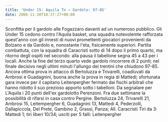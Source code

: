 ```yaml
---
title: 'Under 15: Aquila Tn – Gardolo: 97-85'
date: 2008-11-30T18:37:27+00:00
---
```

Sconfitta per il gardolo alle Fogazzaro davanti ad un numeroso pubblico. Gli  Under 15 cedono contro l'Aquila basket, una squadra notevolemte rafforzata quest'anno con gli innesti di nuovi promettenti giocatori provenienti da Bolzano e da Gardolo e, nonostante l'eta, fisicamente superiori. Partita combattuta, con la squadra di Caracristi sotto di 14 dopo il primo quarto, ma ritorno degli ospiti nel secondo: alla pausa il tabellone segna 45 a 43 per i locali. Anche la fine del terzo quarto vede gardolo rincorrere di 2 punti; nel finale decisivo negli ultimi minuti l'allungo dei trentini che chiudono 97-85. Ancora ottima prova in attacco di Bertoluzza e Trivarelli, coadiuvati da Ambrosi e Guadagnini, buona anche la prova in regia di Mattedi; sfortunata gara invece per il capitano Leitenpergher fermato dai fischi arbitrali che hanno ridotto il suo prezioso apporto sotto i tabelloni. Da segnalare per L'Aquila i 20 punti dell'ex gardolotto Perenzoni. Fra due settimane la possibilità di rifarsi in casa contro Pergine. Bertoluzza 24, Trivarelli 21, Ambrosi 15, Leitempergher 6, Guadagnini 13, Mattedi 4, Pederzolli, Dallapiccola, Del Prete, Gambino 2, Grassi, Panza; All. Caracristi Tiri da 3: Mattedi 1; tiri liberi 10/34; usciti per 5 falli: Leitenpergher